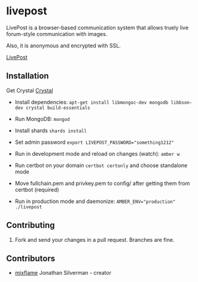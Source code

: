 # livepost

LivePost is a browser-based communication system that allows truely live forum-style communication with images.

Also, it is anonymous and encrypted with SSL.

[LivePost](https://livepost.mixflame.com)

## Installation

Get Crystal [Crystal](https://crystal-lang.org)

* Install dependencies: ```apt-get install libmongoc-dev mongodb libbson-dev crystal build-essentials```

* Run MongoDB: ```mongod```

* Install shards ```shards install```

* Set admin password ```export LIVEPOST_PASSWORD="something1212"```

* Run in development mode and reload on changes (watch): ```amber w```

* Run certbot on your domain ```certbot certonly``` and choose standalone mode

* Move fullchain.pem and privkey.pem to config/ after getting them from certbot (required)

* Run in production mode and daemonize: ```AMBER_ENV="production" ./livepost```

## Contributing

1. Fork and send your changes in a pull request. Branches are fine.

## Contributors

- [mixflame](https://github.com/mixflame) Jonathan Silverman - creator
